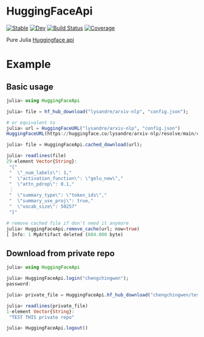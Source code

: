 # HuggingFaceApi

[![Stable](https://img.shields.io/badge/docs-stable-blue.svg)](https://chengchingwen.github.io/HuggingFaceApi.jl/stable)
[![Dev](https://img.shields.io/badge/docs-dev-blue.svg)](https://chengchingwen.github.io/HuggingFaceApi.jl/dev)
[![Build Status](https://github.com/chengchingwen/HuggingFaceApi.jl/workflows/CI/badge.svg)](https://github.com/chengchingwen/HuggingFaceApi.jl/actions)
[![Coverage](https://codecov.io/gh/chengchingwen/HuggingFaceApi.jl/branch/master/graph/badge.svg)](https://codecov.io/gh/chengchingwen/HuggingFaceApi.jl)

Pure Julia [Huggingface api](https://github.com/huggingface/huggingface_hub)


# Example

## Basic usage

```julia
julia> using HuggingFaceApi

julia> file = hf_hub_download("lysandre/arxiv-nlp", "config.json");

# or equivalent to
julia> url = HuggingFaceURL("lysandre/arxiv-nlp", "config.json")
HuggingFaceURL(https://huggingface.co/lysandre/arxiv-nlp/resolve/main/config.json)

julia> file = HuggingFaceApi.cached_download(url);

julia> readlines(file)
29-element Vector{String}:
 "{"
 "  \"_num_labels\": 1,"
 "  \"activation_function\": \"gelu_new\","
 "  \"attn_pdrop\": 0.1,"
 ⋮
 "  \"summary_type\": \"token_ids\","
 "  \"summary_use_proj\": true,"
 "  \"vocab_size\": 50257"
 "}"

# remove cached file if don't need it anymore
julia> HuggingFaceApi.remove_cache(url; now=true)
[ Info: 1 MyArtifact deleted (604.000 byte)


```

## Download from private repo

```julia
julia> using HuggingFaceApi

julia> HuggingFaceApi.login("chengchingwen");
password: 

julia> private_file = HuggingFaceApi.hf_hub_download("chengchingwen/test_model_repo", "README.md");

julia> readlines(private_file)
1-element Vector{String}:
 "TEST THIS private repo"

julia> HuggingFaceApi.logout()

```

